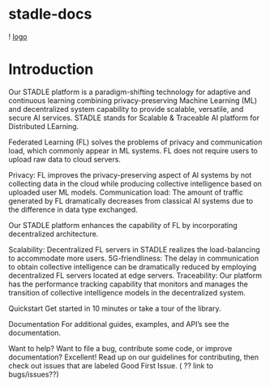 # stadle-docs


! [logo](stadle-docs/blob/main/_images/logo.png)



# Introduction
Our STADLE platform is a paradigm-shifting technology for adaptive and continuous learning combining privacy-preserving Machine Learning (ML) and decentralized system capability to provide scalable, versatile, and secure AI services. STADLE stands for Scalable & Traceable AI platform for Distributed LEarning.

Federated Learning (FL) solves the problems of privacy and communication load, which commonly appear in ML systems. FL does not require users to upload raw data to cloud servers.

Privacy: FL improves the privacy-preserving aspect of AI systems by not collecting data in the cloud while producing collective intelligence based on uploaded user ML models.
Communication load: The amount of traffic generated by FL dramatically decreases from classical AI systems due to the difference in data type exchanged.

Our STADLE platform enhances the capability of FL by incorporating decentralized architecture.

Scalability: Decentralized FL servers in STADLE realizes the load-balancing to accommodate more users.
5G-friendliness: The delay in communication to obtain collective intelligence can be dramatically reduced by employing decentralized FL servers located at edge servers.
Traceability: Our platform has the performance tracking capability that monitors and manages the transition of collective intelligence models in the decentralized system.


Quickstart
Get started in 10 minutes  or take a tour of the library.

Documentation
For additional guides, examples, and API’s see the documentation. 

Want to help?
Want to file a bug, contribute some code, or improve documentation? Excellent! Read up on our guidelines for contributing, then check out issues that are labeled Good First Issue. ( ?? link to bugs/issues??)
